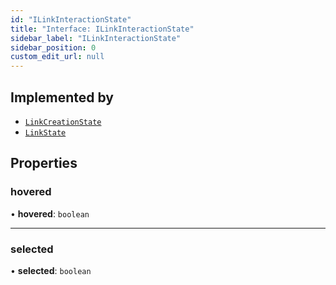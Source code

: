 ```yaml
---
id: "ILinkInteractionState"
title: "Interface: ILinkInteractionState"
sidebar_label: "ILinkInteractionState"
sidebar_position: 0
custom_edit_url: null
---
```


## Implemented by

- [`LinkCreationState`](../classes/LinkCreationState)
- [`LinkState`](../classes/LinkState)

## Properties

### hovered

• **hovered**: `boolean`

___

### selected

• **selected**: `boolean`
